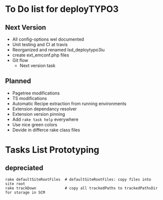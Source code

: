 To Do list for deployTYPO3
==========================

Next Version
-------------------------------

* All config-options wel documented
* Unit testing and CI at travis
* Reorganized and renamed lsd_deploytypo3iu
* create ext_emconf.php files
* Git flow
	* Next version task

Planned
-------
* Pagetree modifications
* TS modifications
* Automatic Recipe extraction from running environments
* Extension dependancy resolver
* Extension version pinning
* Add ```rake task help``` everywhere
* Use nice green colors
* Devide in differce rake class files

Tasks List Prototyping
======================

depreciated
-----------
```
rake defaultSiteRootFiles  # defaultSiteRootFiles: copy files into site root
rake trackDown             # copy all trackedPaths to trackedPathsDir for storage in SCM
```
